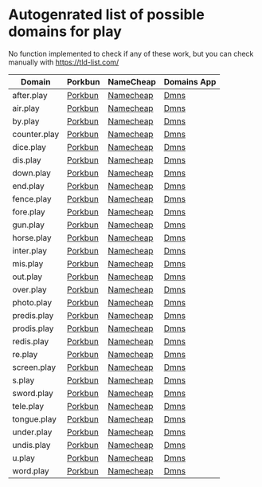 # Autogenrated list of possible domains for play

No function implemented to check if any of these work, but you can check manually with https://tld-list.com/

| Domain | Porkbun | NameCheap | Domains App |
|---|---|---|---|
| after.play | [Porkbun](https://porkbun.com/checkout/search?prb=e814663da1&tlds=&idnLanguage=&search=search&q=after.play) | [Namecheap](https://www.namecheap.com/domains/registration/results/?domain=after.play) | [Dmns](https://dmns.app/domains?q=after.play) |
| air.play | [Porkbun](https://porkbun.com/checkout/search?prb=e814663da1&tlds=&idnLanguage=&search=search&q=air.play) | [Namecheap](https://www.namecheap.com/domains/registration/results/?domain=air.play) | [Dmns](https://dmns.app/domains?q=air.play) |
| by.play | [Porkbun](https://porkbun.com/checkout/search?prb=e814663da1&tlds=&idnLanguage=&search=search&q=by.play) | [Namecheap](https://www.namecheap.com/domains/registration/results/?domain=by.play) | [Dmns](https://dmns.app/domains?q=by.play) |
| counter.play | [Porkbun](https://porkbun.com/checkout/search?prb=e814663da1&tlds=&idnLanguage=&search=search&q=counter.play) | [Namecheap](https://www.namecheap.com/domains/registration/results/?domain=counter.play) | [Dmns](https://dmns.app/domains?q=counter.play) |
| dice.play | [Porkbun](https://porkbun.com/checkout/search?prb=e814663da1&tlds=&idnLanguage=&search=search&q=dice.play) | [Namecheap](https://www.namecheap.com/domains/registration/results/?domain=dice.play) | [Dmns](https://dmns.app/domains?q=dice.play) |
| dis.play | [Porkbun](https://porkbun.com/checkout/search?prb=e814663da1&tlds=&idnLanguage=&search=search&q=dis.play) | [Namecheap](https://www.namecheap.com/domains/registration/results/?domain=dis.play) | [Dmns](https://dmns.app/domains?q=dis.play) |
| down.play | [Porkbun](https://porkbun.com/checkout/search?prb=e814663da1&tlds=&idnLanguage=&search=search&q=down.play) | [Namecheap](https://www.namecheap.com/domains/registration/results/?domain=down.play) | [Dmns](https://dmns.app/domains?q=down.play) |
| end.play | [Porkbun](https://porkbun.com/checkout/search?prb=e814663da1&tlds=&idnLanguage=&search=search&q=end.play) | [Namecheap](https://www.namecheap.com/domains/registration/results/?domain=end.play) | [Dmns](https://dmns.app/domains?q=end.play) |
| fence.play | [Porkbun](https://porkbun.com/checkout/search?prb=e814663da1&tlds=&idnLanguage=&search=search&q=fence.play) | [Namecheap](https://www.namecheap.com/domains/registration/results/?domain=fence.play) | [Dmns](https://dmns.app/domains?q=fence.play) |
| fore.play | [Porkbun](https://porkbun.com/checkout/search?prb=e814663da1&tlds=&idnLanguage=&search=search&q=fore.play) | [Namecheap](https://www.namecheap.com/domains/registration/results/?domain=fore.play) | [Dmns](https://dmns.app/domains?q=fore.play) |
| gun.play | [Porkbun](https://porkbun.com/checkout/search?prb=e814663da1&tlds=&idnLanguage=&search=search&q=gun.play) | [Namecheap](https://www.namecheap.com/domains/registration/results/?domain=gun.play) | [Dmns](https://dmns.app/domains?q=gun.play) |
| horse.play | [Porkbun](https://porkbun.com/checkout/search?prb=e814663da1&tlds=&idnLanguage=&search=search&q=horse.play) | [Namecheap](https://www.namecheap.com/domains/registration/results/?domain=horse.play) | [Dmns](https://dmns.app/domains?q=horse.play) |
| inter.play | [Porkbun](https://porkbun.com/checkout/search?prb=e814663da1&tlds=&idnLanguage=&search=search&q=inter.play) | [Namecheap](https://www.namecheap.com/domains/registration/results/?domain=inter.play) | [Dmns](https://dmns.app/domains?q=inter.play) |
| mis.play | [Porkbun](https://porkbun.com/checkout/search?prb=e814663da1&tlds=&idnLanguage=&search=search&q=mis.play) | [Namecheap](https://www.namecheap.com/domains/registration/results/?domain=mis.play) | [Dmns](https://dmns.app/domains?q=mis.play) |
| out.play | [Porkbun](https://porkbun.com/checkout/search?prb=e814663da1&tlds=&idnLanguage=&search=search&q=out.play) | [Namecheap](https://www.namecheap.com/domains/registration/results/?domain=out.play) | [Dmns](https://dmns.app/domains?q=out.play) |
| over.play | [Porkbun](https://porkbun.com/checkout/search?prb=e814663da1&tlds=&idnLanguage=&search=search&q=over.play) | [Namecheap](https://www.namecheap.com/domains/registration/results/?domain=over.play) | [Dmns](https://dmns.app/domains?q=over.play) |
| photo.play | [Porkbun](https://porkbun.com/checkout/search?prb=e814663da1&tlds=&idnLanguage=&search=search&q=photo.play) | [Namecheap](https://www.namecheap.com/domains/registration/results/?domain=photo.play) | [Dmns](https://dmns.app/domains?q=photo.play) |
| predis.play | [Porkbun](https://porkbun.com/checkout/search?prb=e814663da1&tlds=&idnLanguage=&search=search&q=predis.play) | [Namecheap](https://www.namecheap.com/domains/registration/results/?domain=predis.play) | [Dmns](https://dmns.app/domains?q=predis.play) |
| prodis.play | [Porkbun](https://porkbun.com/checkout/search?prb=e814663da1&tlds=&idnLanguage=&search=search&q=prodis.play) | [Namecheap](https://www.namecheap.com/domains/registration/results/?domain=prodis.play) | [Dmns](https://dmns.app/domains?q=prodis.play) |
| redis.play | [Porkbun](https://porkbun.com/checkout/search?prb=e814663da1&tlds=&idnLanguage=&search=search&q=redis.play) | [Namecheap](https://www.namecheap.com/domains/registration/results/?domain=redis.play) | [Dmns](https://dmns.app/domains?q=redis.play) |
| re.play | [Porkbun](https://porkbun.com/checkout/search?prb=e814663da1&tlds=&idnLanguage=&search=search&q=re.play) | [Namecheap](https://www.namecheap.com/domains/registration/results/?domain=re.play) | [Dmns](https://dmns.app/domains?q=re.play) |
| screen.play | [Porkbun](https://porkbun.com/checkout/search?prb=e814663da1&tlds=&idnLanguage=&search=search&q=screen.play) | [Namecheap](https://www.namecheap.com/domains/registration/results/?domain=screen.play) | [Dmns](https://dmns.app/domains?q=screen.play) |
| s.play | [Porkbun](https://porkbun.com/checkout/search?prb=e814663da1&tlds=&idnLanguage=&search=search&q=s.play) | [Namecheap](https://www.namecheap.com/domains/registration/results/?domain=s.play) | [Dmns](https://dmns.app/domains?q=s.play) |
| sword.play | [Porkbun](https://porkbun.com/checkout/search?prb=e814663da1&tlds=&idnLanguage=&search=search&q=sword.play) | [Namecheap](https://www.namecheap.com/domains/registration/results/?domain=sword.play) | [Dmns](https://dmns.app/domains?q=sword.play) |
| tele.play | [Porkbun](https://porkbun.com/checkout/search?prb=e814663da1&tlds=&idnLanguage=&search=search&q=tele.play) | [Namecheap](https://www.namecheap.com/domains/registration/results/?domain=tele.play) | [Dmns](https://dmns.app/domains?q=tele.play) |
| tongue.play | [Porkbun](https://porkbun.com/checkout/search?prb=e814663da1&tlds=&idnLanguage=&search=search&q=tongue.play) | [Namecheap](https://www.namecheap.com/domains/registration/results/?domain=tongue.play) | [Dmns](https://dmns.app/domains?q=tongue.play) |
| under.play | [Porkbun](https://porkbun.com/checkout/search?prb=e814663da1&tlds=&idnLanguage=&search=search&q=under.play) | [Namecheap](https://www.namecheap.com/domains/registration/results/?domain=under.play) | [Dmns](https://dmns.app/domains?q=under.play) |
| undis.play | [Porkbun](https://porkbun.com/checkout/search?prb=e814663da1&tlds=&idnLanguage=&search=search&q=undis.play) | [Namecheap](https://www.namecheap.com/domains/registration/results/?domain=undis.play) | [Dmns](https://dmns.app/domains?q=undis.play) |
| u.play | [Porkbun](https://porkbun.com/checkout/search?prb=e814663da1&tlds=&idnLanguage=&search=search&q=u.play) | [Namecheap](https://www.namecheap.com/domains/registration/results/?domain=u.play) | [Dmns](https://dmns.app/domains?q=u.play) |
| word.play | [Porkbun](https://porkbun.com/checkout/search?prb=e814663da1&tlds=&idnLanguage=&search=search&q=word.play) | [Namecheap](https://www.namecheap.com/domains/registration/results/?domain=word.play) | [Dmns](https://dmns.app/domains?q=word.play) |
